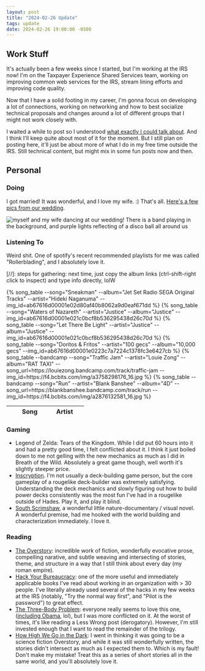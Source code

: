 ```yaml
---
layout: post
title: "2024-02-26 Update"
tags: update
date: 2024-02-26 19:00:00 -0500
---
```


## Work Stuff

It's actually been a few weeks since I started, but I'm working at the IRS now! I'm on the Taxpayer Experience Shared Services team,
working on improving common web services for the IRS, stream lining efforts and improving code quality.

Now that I have a solid footing in my career, I'm gonna focus on developing a lot of connections, working on networking and how to best
socialize technical proposals and changes around a lot of different groups that I might not work closely with.

I waited a while to post so I understood [what exactly I could talk about](/about#dontsueme). And I think I'll keep quite about most of it for the moment.
But I still plan on posting here, it'll just be about more of what I do in my free time outside the IRS. Still technical content, but
might mix in some fun posts now and then.

## Personal

### Doing

I got married! It was wonderful, and I love my wife. :) That's all. [Here's a few pics from our wedding](https://www.channingjohnson.com/blog/2023/11/20/olio-peabody-wedding).

<img src="https://images.squarespace-cdn.com/content/v1/52d903b2e4b05a02fb81a590/1700510190341-NATJPRK7W411R8V3ROY5/olio-peabody-wedding-0025.JPG?format=1000w"
alt="myself and my wife dancing at our wedding! There is a band playing in the background, and purple lights reflecting of a disco ball all around us">

### Listening To

Weird shit. One of spotify's recent recommended playlists for me was called "Rollerblading", and I absolutely love it.

[//]: steps for gathering: next time, just copy the album links (ctrl-shift-right click to inspect) and type info directly, lolW

<table class="listening">
  <thead>
    <tr>
      <th style="width: 10%">&nbsp;</th>
      <th style="width: 40%">Song</th>
      <th style="width: 50%">Artist</th>
    </tr>
  </thead>
  <tbody>
    {% song_table --song="Sneakman" --album="Jet Set Radio SEGA Original Tracks" --artist="Hideki Naganuma" --img_id=ab67616d00001e02d80af40b8062a9d0eaf671dd %}
    {% song_table --song="Waters of Nazareth" --artist="Justice" --album="Justice" --img_id=ab67616d00001e021c0bcf8b536295438d26c70d %}
    {% song_table --song="Let There Be Light" --artist="Justice" --album="Justice" --img_id=ab67616d00001e021c0bcf8b536295438d26c70d %}
    {% song_table --song="Doritos & Fritos" --artist="100 gecs" --album="10,000 gecs" --img_id=ab67616d00001e0223c7a7224c1378fc3e6427cb %}
    {% song_table --bandcamp --song="Traffic Jam" --artist="Louie Zong" --album="RAT TAXI" --song_url=https://louiezong.bandcamp.com/track/traffic-jam --img_id=https://f4.bcbits.com/img/a3758298176_16.jpg %}
    {% song_table --bandcamp --song="Run" --artist="Blank Banshee" --album="4D" --song_url=https://blankbanshee.bandcamp.com/track/run --img_id=https://f4.bcbits.com/img/a2876132581_16.jpg %}
  </tbody>
</table>

### Gaming

* Legend of Zelda: Tears of the Kingdom. While I did put 60 hours into it and had a pretty good time, I felt conflicted about it. I think it just boiled down to me not gelling with the
  new mechanics as much as I did in Breath of the Wild. Absolutely a great game though, well worth it's slightly steeper price.
* [Inscryption](https://www.inscryption.com/). I'm not usually a deck-building game person, but the core gameplay of a rougelike deck-builder was extremely satisfying. Understanding the deck mechanics and slowly figuring out how to build power decks consistently was the most fun I've had in a rougelike outside of Hades. Play it, and play it blind.
* [South Scrimshaw](https://nomarsh.itch.io/scrimshaw), a wonderful little nature-documentary / visual novel. A wonderful premise, had me hooked with the world building and characterization immediately. I love it.

### Reading

* [The Overstory](https://en.wikipedia.org/wiki/The_Overstory): incredible work of fiction, wonderfully evocative prose, compelling narative, and subtle weaving and intersecting of stories, theme, and structure in a way that I still think about every day (my roman empire).
* [Hack Your Bureaucracy](https://www.hackyourbureaucracy.com/): one of the more useful and immediately applicable books I've read about working in an organization with > 30 people. I've literally
  already used several of the hacks in my few weeks at the IRS (notably, "Try the normal way first", and "Pilot is the password") to great effect.
* [The Three-Body Problem](https://en.wikipedia.org/wiki/The_Three-Body_Problem_(novel)): everyone really seems to love this one, ([including Obama](https://en.wikipedia.org/wiki/The_Three-Body_Problem_(novel)#cite_ref-20), lol), but I was more conflicted on it. At the worst of times, it's like reading a Less Wrong post (derogatory). However, I'm still invested enough that I want to read the remainder of the trilogy.
* [How High We Go in the Dark](https://www.sequoianagamatsu.com/how-high-we-go-in-the-dark): I went in thinking it was going to be a science fiction Overstory, and while it was still wonderfully written, the stories didn't intersect as much as I expected them to. Which is my fault! Don't make my mistake! Treat this as a series of short stories all in the same world, and you'll absolutely love it.
